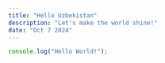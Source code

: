 ```yaml
---
title: "Hello Uzbekistan"
description: "Let's make the world shine!"
date: "Oct 7 2024"
---
```


```ts
console.log("Hello World!");
```
